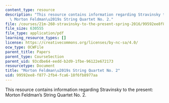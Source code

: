```yaml
---
content_type: resource
description: "This resource contains information regarding Stravinsky to the present:\
  \ Morton Feldman\u2019s String Quartet No. 2."
file: /courses/21m-260-stravinsky-to-the-present-spring-2016/99592ee8f8772fb4fca618f6fb8977aa_MIT21M_260S16_MortonFeldm.pdf
file_size: 630555
file_type: application/pdf
learning_resource_types: []
license: https://creativecommons.org/licenses/by-nc-sa/4.0/
ocw_type: OCWFile
parent_title: Papers
parent_type: CourseSection
parent_uid: 93cdbe64-eedd-b2d9-1fbe-96122e672173
resourcetype: Document
title: "Morton Feldman\u2019s String Quartet No. 2"
uid: 99592ee8-f877-2fb4-fca6-18f6fb8977aa
---
```

This resource contains information regarding Stravinsky to the present: Morton Feldman’s String Quartet No. 2.